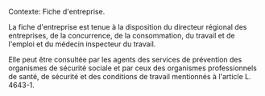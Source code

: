 Contexte: Fiche d'entreprise.

La fiche d'entreprise est tenue à la disposition du directeur régional des entreprises, de la concurrence, de la consommation, du travail et de l'emploi et du médecin inspecteur du travail.

Elle peut être consultée par les agents des services de prévention des organismes de sécurité sociale et par ceux des organismes professionnels de santé, de sécurité et des conditions de travail mentionnés à l'article L. 4643-1.